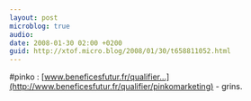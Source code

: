 ```yaml
---
layout: post
microblog: true
audio: 
date: 2008-01-30 02:00 +0200
guid: http://xtof.micro.blog/2008/01/30/t658811052.html
---
```

#pinko : [www.beneficesfutur.fr/qualifier...](http://www.beneficesfutur.fr/qualifier/pinkomarketing) - grins.
